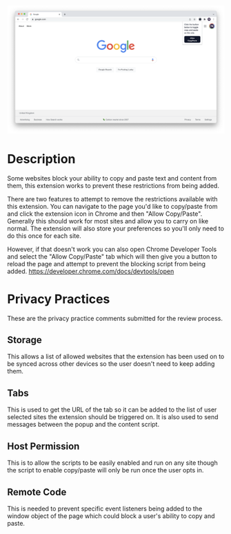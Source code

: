 ![Google Webpage with Allow Copy/Paste Popup](/design/allow-copy-paste-popup-raw.png)


# Description

Some websites block your ability to copy and paste text and content from them, this extension works to prevent these restrictions from being added.

There are two features to attempt to remove the restrictions available with this extension. You can navigate to the page you'd like to copy/paste from and click the extension icon in Chrome and then "Allow Copy/Paste". Generally this should work for most sites and allow you to carry on like normal. The extension will also store your preferences so you'll only need to do this once for each site.

However, if that doesn't work you can also open Chrome Developer Tools and select the "Allow Copy/Paste" tab which will then give you a button to reload the page and attempt to prevent the blocking script from being added. https://developer.chrome.com/docs/devtools/open

# Privacy Practices

These are the privacy practice comments submitted for the review process.

## Storage

This allows a list of allowed websites that the extension has been used on to be synced across other devices so the user doesn't need to keep adding them.

## Tabs

This is used to get the URL of the tab so it can be added to the list of user selected sites the extension should be triggered on. It is also used to send messages between the popup and the content script.

## Host Permission

This is to allow the scripts to be easily enabled and run on any site though the script to enable copy/paste will only be run once the user opts in.

## Remote Code

This is needed to prevent specific event listeners being added to the window object of the page which could block a user's ability to copy and paste.

